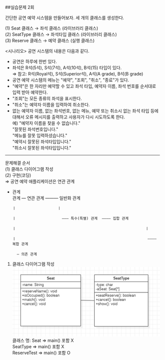 ##실습문제 2회

간단한 공연 예약 시스템을 만들어보자. 세 개의 클래스를 생성한다.  

(1) Seat 클래스 → 좌석 클래스 (라이브러리 클래스)  
(2) SeatType 클래스 → 좌석타입 클래스 (라이브러리 클래스)  
(3) Reserve 클래스 → 예약 클래스 (실행 클래스)  


<시나리오> 공연 시스템의 내용은 다음과 같다.  
  
- 공연은 하루에 한번 있다.
- 좌석은 R석(5석), S석(7석), A석(10석), B석(15) 타입이 있다.  
⇒ 참고: R석(Royal석), S석(Superior석), A석(A grade), B석(B grade)
- 공연 예약 시스템의 메뉴는 "예약", "조회", "취소", "종료"가 있다.
- "예약"은 한 자리만 예약할 수 있고 좌석 타입, 예약자 이름, 좌석 번호를 순서대로 입력 받아 예약한다.
- "조회"는 모든 종류의 좌석을 표시한다.
- "취소"는 예약자 이름을 입력하여 취소한다.
- 없는 예약자 이름, 없는 좌석번호, 없는 메뉴, 예약 또는 취소시 없는 좌석 타입 등에 대해서 오류 메시지를 출력하고 사용자가 다시 시도하도록 한다.  
예) "예약자 이름을 찾을 수 없습니다."  
   "잘못된 좌석번호입니다."  
   "메뉴를 잘못 입력하셨습니다."  
   "예약시 잘못된 좌석타입입니다."  
   "취소시 잘못된 좌석타입입니다."  
   

--------------------------------------------------------------------------------------------------------------------------------------------------

문제해결 순서  
(1) 클래스 다이어그램 작성  
(2) 구현(코딩)  
⇒ 공연 예약 애플리케이션은 연관 관계  
  
* 관계  
관계 — 연관 관계 ——— 일반화 관계 

      ㅣ                   ㅣ

      ㅣ                     ——— 특수(특별) 관계  ———— 집합 관계 

      ㅣ                                                           ㅣ 

      ㅣ                                                            ———— 복합 관계

        — 의존 관계
          
  
1) 클래스 다이어그램 작성  
![erd](./img/seat.png)  
클래스 명: Seat ⇒ main() 포함 X  
          SeatType ⇒ main() 포함 X  
          ReserveTest ⇒ main() 포함 O  
